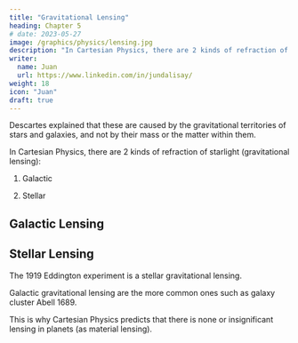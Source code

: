 ```yaml
---
title: "Gravitational Lensing"
heading: Chapter 5
# date: 2023-05-27
image: /graphics/physics/lensing.jpg
description: "In Cartesian Physics, there are 2 kinds of refraction of starlight (gravitational lensing)"
writer:
  name: Juan
  url: https://www.linkedin.com/in/jundalisay/
weight: 18
icon: "Juan"
draft: true
---
```



<!-- The quanta of radiance is  -->

Descartes explained that these are caused by the gravitational territories of stars and galaxies, and not by their mass or the matter within them.


In Cartesian Physics, there are 2 kinds of refraction of starlight (gravitational lensing):

1. Galactic

2. Stellar
<!-- 3. Material -->


## Galactic Lensing 


## Stellar Lensing

The 1919 Eddington experiment is a stellar gravitational lensing.

Galactic gravitational lensing are the more common ones such as galaxy cluster Abell 1689.



This is why Cartesian Physics predicts that there is none or insignificant lensing in planets (as material lensing).

